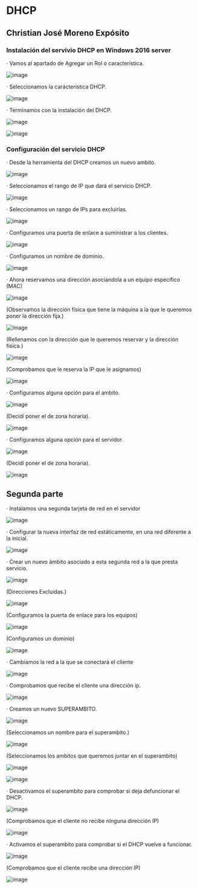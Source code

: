 # DHCP #
## Christian José Moreno Expósito ##

### Instalación del servivio DHCP en Windows 2016 server ###

·  Vamos al apartado de Agregar un Rol o característica.
  
![image](https://github.com/christianjmx/SRD_christian/blob/main/Tema%202/DHCP/IMG/1.1.png)

·  Seleccionamos la carácterística DHCP.
  
![image](https://github.com/christianjmx/SRD_christian/blob/main/Tema%202/DHCP/IMG/1.2.png)

·  Terminamos con la instalación del DHCP.
  
![image](https://github.com/christianjmx/SRD_christian/blob/main/Tema%202/DHCP/IMG/1.3.png)

![image](https://github.com/christianjmx/SRD_christian/blob/main/Tema%202/DHCP/IMG/1.4.png)

### Configuración del servicio DHCP ###

·  Desde la herramienta del DHCP creamos un nuevo ambito.
  
![image](https://github.com/christianjmx/SRD_christian/blob/main/Tema%202/DHCP/IMG/1.5.png)

·  Seleccionamos el rango de IP que dará el servicio DHCP.
  
![image](https://github.com/christianjmx/SRD_christian/blob/main/Tema%202/DHCP/IMG/1.6.png)

·  Seleccionamos un rango de IPs para excluirlas.
  
![image](https://github.com/christianjmx/SRD_christian/blob/main/Tema%202/DHCP/IMG/1.7.png)

·  Configuramos una puerta de enlace a suministrar a los clientes.
 
![image](https://github.com/christianjmx/SRD_christian/blob/main/Tema%202/DHCP/IMG/1.8.png)

·  Configuramos un nombre de dominio.
  
![image](https://github.com/christianjmx/SRD_christian/blob/main/Tema%202/DHCP/IMG/1.9.png)

·  Ahora reservamos una  dirección asociandola a un equipo específico (MAC)

![image](https://github.com/christianjmx/SRD_christian/blob/main/Tema%202/DHCP/IMG/2.0.png)

  (Observamos la dirección física que tiene la máquina a la que le queremos poner la dirección fija.)
  
![image](https://github.com/christianjmx/SRD_christian/blob/main/Tema%202/DHCP/IMG/2.1.png)

  (Rellenamos con la dirección que le queremos reservar y la dirección fisica.)
 
![image](https://github.com/christianjmx/SRD_christian/blob/main/Tema%202/DHCP/IMG/2.2.png)

  (Comprobamos que le reserva la IP que le asignamos)
  
![image](https://github.com/christianjmx/SRD_christian/blob/main/Tema%202/DHCP/IMG/2.3.png)

·  Configuramos alguna opción para el ambito.

![image](https://github.com/christianjmx/SRD_christian/blob/main/Tema%202/DHCP/IMG/2.4.png)

  (Decidí poner el de zona horaria).
 
![image](https://github.com/christianjmx/SRD_christian/blob/main/Tema%202/DHCP/IMG/2.5.png)

·  Configuramos alguna opción para el servidor.

![image](https://github.com/christianjmx/SRD_christian/blob/main/Tema%202/DHCP/IMG/2.6.png)

  (Decidí poner el de zona horaria).
  
![image](https://github.com/christianjmx/SRD_christian/blob/main/Tema%202/DHCP/IMG/2.7.png)

## Segunda parte ##

·  Instalamos una segunda tarjeta de red en el servidor

![image](https://github.com/christianjmx/SRD_christian/blob/main/Tema%202/DHCP/IMG/2.8.png)

·  Configurar la nueva interfaz de red estáticamente, en una red diferente a la inicial.

![image](https://github.com/christianjmx/SRD_christian/blob/main/Tema%202/DHCP/IMG/2.9.png)

·  Crear un nuevo ámbito asociado a esta segunda red a la que presta servicio.

![image](https://github.com/christianjmx/SRD_christian/blob/main/Tema%202/DHCP/IMG/3.0.png)

  (Direcciones Excluidas.)
  
![image](https://github.com/christianjmx/SRD_christian/blob/main/Tema%202/DHCP/IMG/3.1.png)

  (Configuramos la puerta de enlace para los equipos)
  
![image](https://github.com/christianjmx/SRD_christian/blob/main/Tema%202/DHCP/IMG/3.2.png)

  (Configuramos un dominio)
 
![image](https://github.com/christianjmx/SRD_christian/blob/main/Tema%202/DHCP/IMG/3.3.png)

·  Cambiamos la red a la que se conectará el cliente

![image](https://github.com/christianjmx/SRD_christian/blob/main/Tema%202/DHCP/IMG/3.4.png)

·  Comprobamos que recibe el cliente una dirección ip.

![image](https://github.com/christianjmx/SRD_christian/blob/main/Tema%202/DHCP/IMG/3.5.png)

·  Creamos un nuevo SUPERAMBITO.

![image](https://github.com/christianjmx/SRD_christian/blob/main/Tema%202/DHCP/IMG/3.6.png)

   (Seleccionamos un nombre para el superambito.)
   
![image](https://github.com/christianjmx/SRD_christian/blob/main/Tema%202/DHCP/IMG/3.7.png)

   (Seleccionamos los ambitos que queremos juntar en el superambito)
   
![image](https://github.com/christianjmx/SRD_christian/blob/main/Tema%202/DHCP/IMG/3.8.png)

![image](https://github.com/christianjmx/SRD_christian/blob/main/Tema%202/DHCP/IMG/3.9.png)

·  Desactivamos el superambito para comprobar si deja defuncionar el DHCP.

![image](https://github.com/christianjmx/SRD_christian/blob/main/Tema%202/DHCP/IMG/4.0.png)

   (Comprobamos que el cliente no recibe ninguna dirección IP)
   
![image](https://github.com/christianjmx/SRD_christian/blob/main/Tema%202/DHCP/IMG/4.1.png)

·  Activamos el superambito para comprobar si el DHCP vuelve a funcionar.

![image](https://github.com/christianjmx/SRD_christian/blob/main/Tema%202/DHCP/IMG/4.2.png)

   (Comprobamos que el cliente recibe una dirección IP)

![image](https://github.com/christianjmx/SRD_christian/blob/main/Tema%202/DHCP/IMG/4.3.png)
  





















